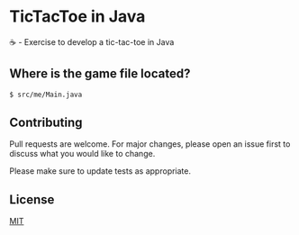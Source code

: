 # TicTacToe in Java

☕️ - Exercise to develop a tic-tac-toe in Java

## Where is the game file located?

```bash
$ src/me/Main.java
```

## Contributing
Pull requests are welcome. For major changes, please open an issue first to discuss what you would like to change.

Please make sure to update tests as appropriate.

## License
[MIT](https://choosealicense.com/licenses/mit/)
